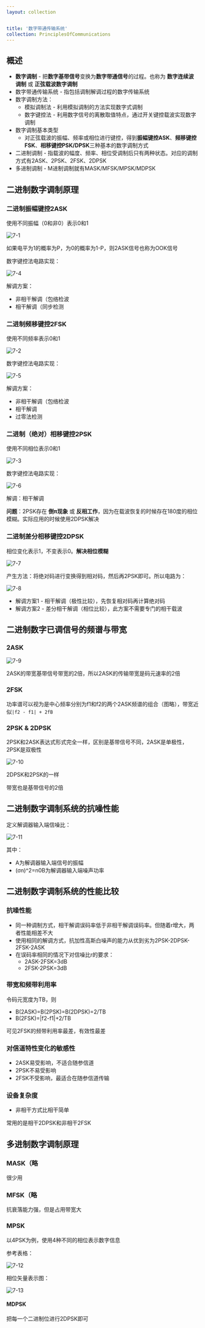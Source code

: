 ```yaml
---
layout: collection


title: '数字带通传输系统'
collection: PrinciplesOfCommunications
---
```


## 概述

- **数字调制** - 把**数字基带信号**变换为**数字带通信号**的过程。也称为 **数字连续波调制** 或 **正弦载波数字调制**
- 数字带通传输系统 - 指包括调制解调过程的数字传输系统
- 数字调制方法：
  - 模拟调制法 - 利用模拟调制的方法实现数字式调制
  - 数字键控法 - 利用数字信号的离散取值特点，通过开关键控载波实现数字调制
- 数字调制基本类型
  - 对正弦载波的振幅、频率或相位进行键控，得到**振幅键控ASK**、**频移键控FSK**、**相移键控PSK/DPSK**三种基本的数字调制方式
- 二进制调制 - 指载波的幅度、频率、相位受调制后只有两种状态。对应的调制方式有2ASK、2PSK、2FSK、2DPSK
- 多进制调制 - M进制调制就有MASK/MFSK/MPSK/MDPSK

## 二进制数字调制原理

### 二进制振幅键控2ASK

使用不同振幅（0和非0）表示0和1

![7-1](./_img/7-1.jpg)

如果电平为1的概率为P，为0的概率为1-P，则2ASK信号也称为OOK信号

数字键控法电路实现：

![7-4](./_img/7-4.png)

解调方案：
- 非相干解调（包络检波
- 相干解调（同步检测

### 二进制频移键控2FSK

使用不同频率表示0和1

![7-2](./_img/7-2.jpg)

数字键控法电路实现：

![7-5](./_img/7-5.png)

解调方案：
- 非相干解调（包络检波
- 相干解调
- 过零法检测

### 二进制（绝对）相移键控2PSK

使用不同相位表示0和1

![7-3](./_img/7-3.jpg)

数字键控法电路实现：

![7-6](./_img/7-6.png)

解调：相干解调

**问题**：2PSK存在 **倒π现象** 或 **反相工作**，因为在载波恢复的时候存在180度的相位模糊。实际应用的时候使用2DPSK解决

### 二进制差分相移键控2DPSK

相位变化表示1，不变表示0。**解决相位模糊**

![7-7](./_img/7-7.png)

产生方法：将绝对码进行变换得到相对码，然后再2PSK即可。所以电路为：

![7-8](./_img/7-8.png)

- 解调方案1 - 相干解调（极性比较），先恢复相对码再计算绝对码
- 解调方案2 - 差分相干解调（相位比较），此方案不需要专门的相干载波

## 二进制数字已调信号的频谱与带宽

### 2ASK

![7-9](./_img/7-9.png)

2ASK的带宽基带信号带宽的2倍，所以2ASK的传输带宽是码元速率的2倍

### 2FSK

功率谱可以视为是中心频率分别为f1和f2的两个2ASK频谱的组合（图略），带宽近似`|f2 - f1| + 2fB`

### 2PSK & 2DPSK

2PSK和2ASK表达式形式完全一样，区别是基带信号不同，2ASK是单极性，2PSK是双极性

![7-10](./_img/7-10.png)

2DPSK和2PSK的一样

带宽也是基带信号的2倍

## 二进制数字调制系统的抗噪性能

定义解调器输入端信噪比：

![7-11](./_img/7-11.png)

其中：
- A为解调器输入端信号的振幅
- (σn)^2=n0B为解调器输入端噪声功率

## 二进制数字调制系统的性能比较

### 抗噪性能

- 同一种调制方式，相干解调误码率低于非相干解调误码率。但随着r增大，两者性能相差不大
- 使用相同的解调方式，抗加性高斯白噪声的能力从优到劣为2PSK-2DPSK-2FSK-2ASK
- 在误码率相同的情况下对信噪比r的要求：
  - 2ASK-2FSK=3dB
  - 2FSK-2PSK=3dB

### 带宽和频带利用率

令码元宽度为TB，则
- B(2ASK)=B(2PSK)=B(2DPSK)=2/TB
- B(2FSK)=|f2-f1|+2/TB

可见2FSK的频带利用率最差，有效性最差

### 对信道特性变化的敏感性

- 2ASK易受影响，不适合随参信道
- 2PSK不易受影响
- 2FSK不受影响，最适合在随参信道传输

### 设备复杂度

- 非相干方式比相干简单

常用的是相干2DPSK和非相干2FSK

## 多进制数字调制原理

### MASK（略

很少用

### MFSK（略

抗衰落能力强，但是占用带宽大

### MPSK

以4PSK为例，使用4种不同的相位表示数字信息

参考表格：

![7-12](./_img/7-12.png)

相位矢量表示图：

![7-13](./_img/7-13.png)

#### MDPSK

把每一个二进制位进行2DPSK即可



